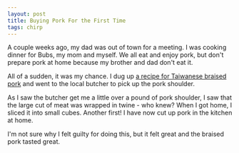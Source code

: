 ```yaml
---
layout: post
title: Buying Pork For the First Time
tags: chirp
---
```

A couple weeks ago, my dad was out of town for a meeting. I was cooking dinner for Bubs, my mom and myself. We all eat and enjoy pork, but don't prepare pork at home because my brother and dad don't eat it.

All of a sudden, it was my chance. I dug up [a recipe for Taiwanese braised pork](http://thewoksoflife.com/2015/06/lu-rou-fan-taiwanese-braised-pork-rice-bowl/) and went to the local butcher to pick up the pork shoulder.

As I saw the butcher get me a little over a pound of pork shoulder, I saw that the large cut of meat was wrapped in twine - who knew? When I got home, I sliced it into small cubes. Another first! I have now cut up pork in the kitchen at home.

I'm not sure why I felt guilty for doing this, but it felt great and the braised pork tasted great.

